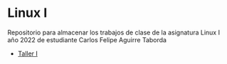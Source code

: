 # Linux I
Repositorio para almacenar los trabajos de clase de la asignatura Linux I año 2022 de estudiante Carlos Felipe Aguirre Taborda

<ul>
    <li><a href="https://github.com/CarlosTaborda/Linux_I/tree/main/TallerI">Taller I</a></li>
<ul>
